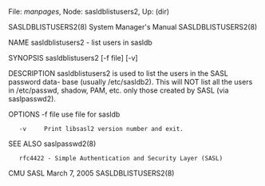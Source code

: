 File: *manpages*,  Node: sasldblistusers2,  Up: (dir)



SASLDBLISTUSERS2(8)         System Manager's Manual        SASLDBLISTUSERS2(8)



NAME
       sasldblistusers2 - list users in sasldb

SYNOPSIS
       sasldblistusers2 [-f file] [-v]

DESCRIPTION
       sasldblistusers2  is  used to list the users in the SASL password data-
       base (usually /etc/sasldb2). This  will  NOT  list  all  the  users  in
       /etc/passwd,  shadow,  PAM,  etc.  only  those  created  by  SASL  (via
       saslpasswd2).

OPTIONS
       -f file
              use file for sasldb

       -v     Print libsasl2 version number and exit.

SEE ALSO
       saslpasswd2(8)

       rfc4422 - Simple Authentication and Security Layer (SASL)



CMU SASL                         March 7, 2005             SASLDBLISTUSERS2(8)
